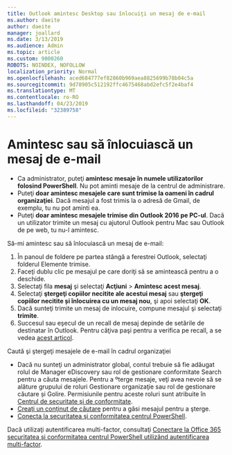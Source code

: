 ```yaml
---
title: Outlook amintesc Desktop sau înlocuiţi un mesaj de e-mail
ms.author: daeite
author: daeite
manager: joallard
ms.date: 3/13/2019
ms.audience: Admin
ms.topic: article
ms.custom: 9000260
ROBOTS: NOINDEX, NOFOLLOW
localization_priority: Normal
ms.openlocfilehash: aced684777ef82860b969aea8825699b78b04c5a
ms.sourcegitcommit: 9d78905c512192ffc4675468abd2efc5f2e4baf4
ms.translationtype: MT
ms.contentlocale: ro-RO
ms.lasthandoff: 04/23/2019
ms.locfileid: "32389758"
---
```

# <a name="recall-or-replace-an-email-message"></a>Amintesc sau să înlocuiască un mesaj de e-mail

- Ca administrator, puteţi **amintesc mesaje în numele utilizatorilor folosind PowerShell**. Nu pot aminti mesaje de la centrul de administrare.
- Puteţi **doar amintesc mesajele care sunt trimise la oameni în cadrul organizaţiei**. Dacă mesajul a fost trimis la o adresă de Gmail, de exemplu, tu nu pot aminti ea.
- Puteţi **doar amintesc mesajele trimise din Outlook 2016 pe PC-ul**. Dacă un utilizator trimite un mesaj cu ajutorul Outlook pentru Mac sau Outlook de pe web, tu nu-l amintesc.

Să-mi amintesc sau să înlocuiască un mesaj de e-mail:

1. În panoul de foldere pe partea stângă a ferestrei Outlook, selectaţi folderul Elemente trimise.
1. Faceţi dublu clic pe mesajul pe care doriţi să se amintească pentru a o deschide.
1. Selectaţi fila **mesaj** şi selectaţi **Acţiuni** > **Amintesc acest mesaj**.
1. Selectaţi **ştergeţi copiilor necitite ale acestui mesaj** sau **ştergeţi copiilor necitite și înlocuirea cu un mesaj nou**, şi apoi selectaţi **OK**.
1. Dacă sunteţi trimite un mesaj de inlocuire, compune mesajul şi selectaţi **trimite**.
1. Succesul sau eşecul de un recall de mesaj depinde de setările de destinatar în Outlook. Pentru câţiva paşi pentru a verifica pe recall, a se vedea [acest articol](https://support.office.com/article/35027f88-d655-4554-b4f8-6c0729a723a0).

Caută şi ştergeţi mesajele de e-mail în cadrul organizaţiei

- Dacă nu sunteţi un administrator global, contul trebuie să fie adăugat rolul de Manager eDiscovery sau rol de gestionare conformitate Search pentru a căuta mesajele. Pentru a ºterge mesaje, veţi avea nevoie să se alăture grupului de roluri Gestionare organizaţie sau rol de gestionare căutare și Golire. Permisiunile pentru aceste roluri sunt atribuite în [Centrul de securitate şi de conformitate](https://go.microsoft.com/fwlink/?linkid=2083731).
- [Creaţi un conţinut de căutare](https://docs.microsoft.com/office365/securitycompliance/content-search) pentru a găsi mesajul pentru a şterge.
- [Conecta la securitatea şi conformitatea centrul PowerShell](https://docs.microsoft.com/powershell/exchange/office-365-scc/connect-to-scc-powershell/connect-to-scc-powershell?view=exchange-ps).

Dacă utilizaţi autentificarea multi-factor, consultaţi [Conectare la Office 365 securitatea şi conformitatea centrul PowerShell utilizând autentificarea multi-factor](https://docs.microsoft.com/powershell/exchange/office-365-scc/connect-to-scc-powershell/mfa-connect-to-scc-powershell?view=exchange-ps).